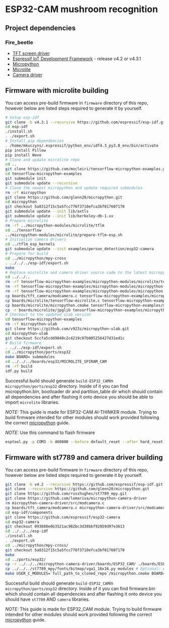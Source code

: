 # ESP32-CAM mushroom recognition
## Project dependencies
### Fire_beetle
- [TFT screen driver](https://github.com/russhughes/st7789_mpy)
- [Espressif IoT Development Framework](https://github.com/espressif/esp-idf) - release v4.2 or v4.3.1
- [Micropython](https://github.com/micropython/micropython)
- [Microlite](https://github.com/mocleiri/tensorflow-micropython-examples)
- [Camera driver](https://github.com/lemariva/micropython-camera-driver)

## Firmware with microlite building
You can access pre-build firmware in `firmware` directory of this repo, however below are listed steps required to generate it by yourself.
```bash
# Setup esp-idf
git clone -b v4.3.1 --recursive https://github.com/espressif/esp-idf.git
cd esp-idf
./install.sh
. ./export.sh
# Install pip dependencies
. /home/mkuczyns/.espressif/python_env/idf4.3_py3.8_env/bin/activate
pip install Pillow
pip install Wave
# Clone and update microlite repo
cd ..
git clone https://github.com/mocleiri/tensorflow-micropython-examples.git
cd tensorflow-micropython-examples
git submodule init
git submodule update --recursive
# Clone the newest micropython and update required submodules
rm -rf micropython
git clone https://github.com/glenn20/micropython.git
cd micropython
git checkout 5a8312f15c5a5fcc776f3710efca3bf017607170
git submodule update --init lib/axtls
git submodule update --init lib/berkeley-db-1.xx
# Prepare microlite
rm -rf ../micropython-modules/microlite/tflm
cd ../tensorflow
../micropython-modules/microlite/prepare-tflm-esp.sh
# Initialize camera drivers
cd ../tflm_esp_kernels
git submodule update --init examples/person_detection/esp32-camera
# Prepare for build
cd ../micropython/mpy-cross
. ../../../esp-idf/export.sh 
make
# Replace microlite and camera driver source code to the latest micropython requirements
cd ../../..
rm -rf tensorflow-micropython-examples/micropython-modules/microlite/tensorflow-microlite.c
rm -rf tensorflow-micropython-examples/micropython-modules/micropython-camera-driver/modcamera.c
rm -rf tensorflow-micropython-examples/micropython-modules/micropython.cmake
cp boards/tft_camera/modcamera.c tensorflow-micropython-examples/micropython-modules/micropython-camera-driver/
cp boards/microlite/tensorflow-microlite.c tensorflow-micropython-examples/micropython-modules/microlite/
cp boards/microlite/micropython.cmake tensorflow-micropython-examples/micropython-modules/micropython.cmake
cp -r boards/microlite/jpglib tensorflow-micropython-examples/micropython-modules/jpglib
# Checkout to the updated ulab version
cd tensorflow-micropython-examples
rm -rf micropython-ulab
git clone https://github.com/v923z/micropython-ulab.git
cd micropython-ulab
git checkout 5ccfa5cdd9040c2c4219c07b005256427d31ed1c
# Build firmware
. ../../esp-idf/export.sh
cd ../micropython/ports/esp32
make BOARD= submodules
cd ../../../boards/esp32/MICROLITE_SPIRAM_CAM
rm -rf build
idf.py build
```

Successful build should generate `build-ESP32_CAM`in `micropython/ports/esp32` directory. Inside of it you can find micropython.bin, bootloader dir and partition_table dir which should contain all dependencies and after flashing it onto device you should be able to import `microlite` libraries. 

*NOTE:* This guide is made for ESP32-CAM AI-THINKER module. Trying to build firmware intended for other modules should work provided following the correct [micropython](https://github.com/micropython/micropython) guide.

*NOTE:* Use this command to flash firmware
```bash
esptool.py -p COM3 -b 460800 --before default_reset --after hard_reset --chip esp32 write_flash --flash_mode dio --flash_size detect --flash_freq 40m 0x1000 .\bootloader\bootloader.bin 0x8000 .\partition_table\partition-table.bin 0x10000 .\micropython.bin
```

## Firmware with st7789 and camera driver building
You can access pre-build firmware in `firmware` directory of this repo, however below are listed steps required to generate it by yourself.
```bash
git clone -b v4.2 --recursive https://github.com/espressif/esp-idf.git
git clone --recursive https://github.com/glenn20/micropython.git
git clone https://github.com/russhughes/st7789_mpy.git
git clone https://github.com/lemariva/micropython-camera-driver
rm micropython-camera-driver/src/modcamera.c
cp boards/tft_camera/modcamera.c micropython-camera-driver/src/modcamera.c
cd esp-idf/components
git clone https://github.com/espressif/esp32-camera
cd esp32-camera
git checkout 093688e0b3521ac982bc3d38bbf92059d97e3613
cd ../../../esp-idf
./install.sh
. ./export.sh
cd ../micropython/mpy-cross/
git checkout 5a8312f15c5a5fcc776f3710efca3bf017607170
make
cd ../ports/esp32/
cp -r ../../../micropython-camera-driver/boards/ESP32_CAM/ ./boards/ESP32_CAM
cp ../../../st7789_mpy/fonts/bitmap/vga1_16x16.py modules # Optional: Adding font in order to display text
make USER_C_MODULES=`full_path_to_cloned_repo`/micropython.cmake BOARD=ESP32_CAM FROZEN_MANIFEST="" FROZEN_MPY_DIR=$UPYDIR/modules
```

Successful build should generate `build-ESP32_CAM`in `micropython/ports/esp32` directory. Inside of it you can find firmware.bin which should contain all dependencies and after flashing it onto device you should have `st7789` AND `camera` libraries. 

*NOTE:* This guide is made for ESP32_CAM module. Trying to build firmware intended for other modules should work provided following the correct [micropython](https://github.com/micropython/micropython) guide.
